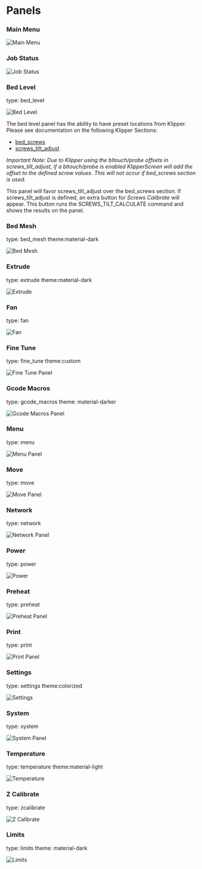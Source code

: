 # Panels

### Main Menu
![Main Menu](img/main_panel.png)

### Job Status
![Job Status](img/job_status.png)

### Bed Level
type: bed_level

![Bed Level](img/bed_level.png)

The bed level panel has the ability to have preset locations from Klipper. Please see documentation on the following
Klipper Sections:
* [bed_screws](https://www.klipper3d.org/Config_Reference.html#bed_screws)
* [screws_tilt_adjust](https://www.klipper3d.org/Config_Reference.html#screws_tilt_adjust)

_Important Note: Due to Klipper using the bltouch/probe offsets in screws_tilt_adjust, if a bltouch/probe is enabled_
_KlipperScreen will add the offset to the defined screw values. This will not occur if bed_screws section is used._

This panel will favor screws_tilt_adjust over the bed_screws section. If screws_tilt_adjust is defined, an extra button
for _Screws Calibrate_ will appear. This button runs the SCREWS_TILT_CALCULATE command and shows the results on the
panel.

### Bed Mesh
type: bed_mesh theme:material-dark

![Bed Mesh](img/bed_mesh.png)

### Extrude
type: extrude theme:material-dark

![Extrude](img/extrude.png)

### Fan
type: fan

![Fan](img/fan.png)

### Fine Tune
type: fine_tune theme:custom

![Fine Tune Panel](img/fine_tune.png)

### Gcode Macros
type: gcode_macros theme: material-darker

![Gcode Macros Panel](img/gcode_macros.png)

### Menu
type: menu

![Menu Panel](img/menu.png)

### Move
type: move

![Move Panel](img/move.png)

### Network
type: network

![Network Panel](img/network.png)

### Power
type: power

![Power](img/power.png)

### Preheat
type: preheat

![Preheat Panel](img/preheat.png)

### Print
type: print

![Print Panel](img/print.png)

### Settings
type: settings theme:colorized

![Settings](img/settings.png)

### System
type: system

![System Panel](img/system.png)

### Temperature
type: temperature theme:material-light

![Temperature](img/temperature.png)

### Z Calibrate
type: zcalibrate

![Z Calibrate](img/zcalibrate.png)

### Limits
type: limits theme: material-dark

![Limits](img/limits.png)

